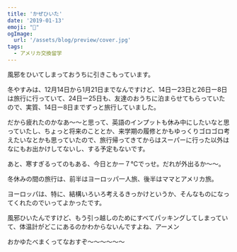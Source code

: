 ```yaml
---
title: 'かぜひいた'
date: '2019-01-13'
emoji: "🤧"
ogImage:
  url: '/assets/blog/preview/cover.jpg'
tags:
  - アメリカ交換留学
---
```


風邪をひいてしまっておうちに引きこもっています。

冬やすみは、12月14日から1月21日までなんですけど、14日ー23日と26日ー8日は旅行に行っていて、24日ー25日も、友達のおうちに泊まらせてもらっていたので、実質、14日ー8日までずっと旅行していました。

だから疲れたのかなあ～～と思って、英語のインプットも休み中にしたいなと思っていたし、ちょっと将来のこととか、来学期の履修とかもゆっくりゴロゴロ考えたいなとかも思っていたので、旅行帰ってきてからはスーパーに行った以外はなにもお出かけしてないし、する予定もないです。

あと、寒すぎるってのもある、今日とかー７℃でっせ。だれが外出るか～～。

冬休みの間の旅行は、前半はヨーロッパ一人旅、後半はママとアメリカ旅。

ヨーロッパは、特に、結構いろいろ考えるきっかけというか、そんなものになってくれたのでいってよかったです。

風邪ひいたんですけど、もう引っ越しのためにすべてパッキングしてしまっていて、体温計がどこにあるのかわからないんですよね、アーメン

おかゆたべまくってなおすぞ～～～～～～